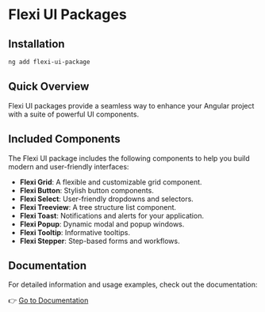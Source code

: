 # Flexi UI Packages

## Installation

```bash
ng add flexi-ui-package
```

## Quick Overview

Flexi UI packages provide a seamless way to enhance your Angular project with a suite of powerful UI components. 

## Included Components

The Flexi UI package includes the following components to help you build modern and user-friendly interfaces:

- **Flexi Grid**: A flexible and customizable grid component.
- **Flexi Button**: Stylish button components.
- **Flexi Select**: User-friendly dropdowns and selectors.
- **Flexi Treeview**: A tree structure list component.
- **Flexi Toast**: Notifications and alerts for your application.
- **Flexi Popup**: Dynamic modal and popup windows.
- **Flexi Tooltip**: Informative tooltips.
- **Flexi Stepper**: Step-based forms and workflows.

## Documentation

For detailed information and usage examples, check out the documentation:

👉 [Go to Documentation](https://flexi-ui.ecnorow.com/)